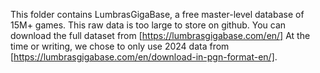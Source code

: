 This folder contains LumbrasGigaBase, a free master-level database of 15M+ games.
This raw data is too large to store on github. You can download the full dataset from [https://lumbrasgigabase.com/en/]
At the time or writing, we chose to only use 2024 data from [https://lumbrasgigabase.com/en/download-in-pgn-format-en/].